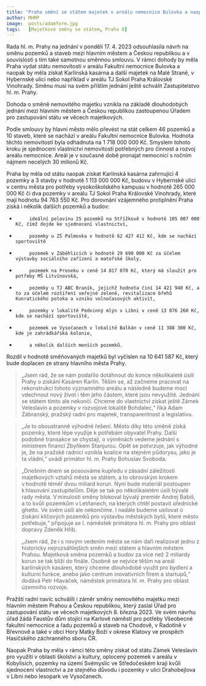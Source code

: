 ```yaml
---
title: "Praha smění se státem majetek v areálu nemocnice Bulovka a naopak získá mimo jiné Karlínská kasárna"
author: MHMP
image:  posts/adamform.jpg
tags:   [Majetkové směny se státem, Praha 8]
---
```


Rada hl. m. Prahy na jednání v pondělí 17. 4. 2023 odsouhlasila návrh na směnu pozemků a staveb mezi hlavním městem a Českou republikou a v souvislosti s tím také samotnou směnnou smlouvu. V rámci dohody by měla Praha vydat státu nemovitosti v areálu Fakultní nemocnice Bulovka a naopak by měla získat Karlínská kasárna a další majetek na Malé Straně, v Hybernské ulici nebo například v areálu TJ Sokol Praha Královské Vinohrady. Směnu musí na svém příštím jednání ještě schválit Zastupitelstvo hl. m. Prahy.

Dohoda o směně nemovitého majetku vznikla na základě dlouhodobých jednání mezi hlavním městem a Českou republikou zastoupenou Úřadem pro zastupování státu ve věcech majetkových.

Podle smlouvy by hlavní město mělo převést na stát celkem 46 pozemků a 10 staveb, které se nachází v areálu Fakultní nemocnice Bulovka. Hodnota těchto nemovitostí byla odhadnuta na 1 718 000 000 Kč. Smyslem tohoto kroku je sjednocení vlastnictví nemovitostí potřebných pro činnost a rozvoj areálu nemocnice. Areál je v současné době pronajat nemocnici s ročním nájmem necelých 30 milionů Kč.

Praha by měla od státu naopak získat Karlínská kasárna zahrnující 4 pozemky a 3 stavby v hodnotě 1 113 000 000 Kč, budovu v Hybernské ulici v centru města pro potřeby vysokoškolského kampusu v hodnotě 265 000 000 Kč či dva pozemky v areálu TJ Sokol Praha Královské Vinohrady, které mají hodnotu 94 763 550 Kč. Pro dorovnání vzájemného protiplnění Praha získá i několik dalších pozemků a budov:

-          ideální polovinu 25 pozemků na Střížkově v hodnotě 105 007 000 Kč, čímž dojde ke sjednocení vlastnictví,
-          pozemky u ZŠ Palmovka v hodnotě 62 427 412 Kč, kde se nachází sportoviště
-          pozemek v Záběhlicích v hodnotě 29 690 000 Kč za účelem výstavby sociálního zařízení a mateřské školy,
-          pozemek na Proseku v ceně 14 817 070 Kč, který má sloužit pro potřeby MŠ Litvínovská,
-          pozemky u TJ ABC Braník, jejichž hodnota činí 14 421 940 Kč, a to za účelem rozšíření veřejné zeleně, revitalizace břehů Kunratického potoka a vzniku volnočasových aktivit,
-          pozemky v lokalitě Podvinný mlýn v Libni v ceně 13 076 260 Kč, kde se nachází sportoviště,
-          pozemek ve Vysočanech v lokalitě Balkán v ceně 11 388 300 Kč, kde je zahrádkářská kolonie,
-          a několik dalších menších pozemků.

Rozdíl v hodnotě směňovaných majetků byl vyčíslen na 10 641 587 Kč, který bude doplacen ze strany hlavního města Prahy.

> „Jsem rád, že se nám podařilo dotáhnout do konce několikaleté úsilí Prahy o získání Kasáren Karlín. Těším se, až začneme pracovat na rekonstrukci tohoto významného areálu a následně budeme moci vdechnout nový život i těm jeho částem, které jsou nevyužité. Jednání se státem tímto ale nekončí. Chceme do vlastnictví získat ještě Zámek Veleslavín a pozemky v rozvojové lokalitě Bohdalec,“ říká Adam Zábranský, pražský radní pro majetek, transparentnost a legislativu.

> „Je to oboustranně výhodné řešení. Město díky této směně získá pozemky, které lépe využije k potřebám obyvatel Prahy. Další podobné transakce se chystají, o výměnách vedeme jednání s ministrem financí Zbyňkem Stanjurou. Opět se potvrzuje, jak výhodné je, že na pražské radnici vznikla koalice na stejném půdorysu, jako je ta vládní,“ uvádí primátor hl. m. Prahy Bohuslav Svoboda.

> „Dnešním dnem se posouváme kupředu v zásadní záležitosti majetkových vztahů města se státem, a to obrovským krokem v hodnotě téměř dvou miliard korun. Nyní bude materiál postoupen k hlasování zastupitelům. Děje se tak po několikaletém úsilí bývalé rady města. V minulosti směny blokoval bývalý premiér Andrej Babiš, a to kvůli pozemkům v Letňanech, na kterých chtěl postavit úřednické ghetto. Ve svém úsilí ale nekončíme. I nadále budeme usilovat o získání klíčových pozemků pro výstavbu městských bytů, které město potřebuje,“ připojuje se I. náměstek primátora hl. m. Prahy pro oblast dopravy Zdeněk Hřib.

> „Jsem rád, že i s novým vedením města se nám daří realizovat jednu z historicky nejrozsáhlejších směn mezi státem a hlavním městem Prahou. Majetková směna pozemků a budov za více než 2 miliardy korun se tak blíží do finále. Osobně se nejvíce těším na areál karlínských kasáren, který chceme dlouhodobě využít pro bydlení a kulturní funkce, anebo jako centrum inovativních firem a startupů,“ dodává Petr Hlaváček, náměstek primátora hl. m. Prahy pro oblast územního rozvoje.

Pražští radní navíc schválili i záměr směny nemovitého majetku mezi hlavním městem Prahou a Českou republikou, který zaslal Úřad pro zastupování státu ve věcech majetkových 8. března 2023. Ve svém návrhu úřad žádá Faustův dům stojící na Karlově náměstí pro potřeby Všeobecné fakultní nemocnice a řadu pozemků a staveb na Chodově, v Radotíně v Břevnově a také v obci Hory Matky Boží v okrese Klatovy ve prospěch Hasičského záchranného sboru ČR.

Naopak Praha by měla v rámci této směny získat od státu Zámek Veleslavín pro využití v oblasti školství a kultury, oplocený pozemek v areálu v Kobylisích, pozemky na území Svémyslic ve Středočeském kraji kvůli sjednocení vlastnictví a ze stejného důvodu i pozemky v ulici Drahobejlova v Libni nebo lesopark ve Vysočanech.
